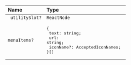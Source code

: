 | Name               | Type                                                                                               |
| :----------------- | :------------------------------------------------------------------------------------------------- |
| ` utilitySlot?` | `ReactNode`                                                                                        |
| `menuItems?`       | <pre>\{ <br/> text: string; <br/> url: string; <br/> iconName?: AcceptedIconNames; <br/>\}[]</pre> |
